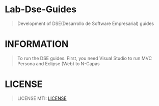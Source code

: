 # Lab-Dse-Guides

> Development of DSE(Desarrollo de Software Empresarial) guides

# INFORMATION

> To run the DSE guides. First, you need Visual Studio to run MVC Persona and Eclipse (Web) to N-Capas

# LICENSE

> LICENSE MTI: [LICENSE](https://github.com/Jony-07/Lab-Dse-Guides/blob/main/LICENSE)


